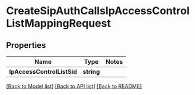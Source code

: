 # CreateSipAuthCallsIpAccessControlListMappingRequest

## Properties
Name | Type | Notes
------------ | ------------- | -------------
**IpAccessControlListSid** | **string** | 

[[Back to Model list]](../README.md#documentation-for-models) [[Back to API list]](../README.md#documentation-for-api-endpoints) [[Back to README]](../README.md)


